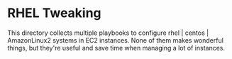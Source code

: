# RHEL Tweaking
This directory collects multiple playbooks to configure rhel | centos | AmazonLinux2 systems in EC2 instances. None of them makes wonderful things, but they're useful and save time when managing a lot of instances.